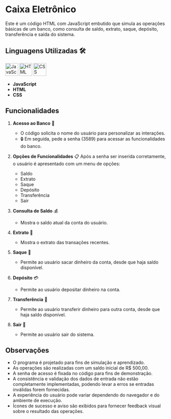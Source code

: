 # Caixa Eletrônico

Este é um código HTML com JavaScript embutido que simula as operações básicas de um banco, como consulta de saldo, extrato, saque, depósito, transferência e saída do sistema.

## Linguagens Utilizadas 🛠️

<p>
  <img src="https://img.icons8.com/color/48/000000/javascript.png" alt="JavaScript Logo" width="40" height="40"/>
  <img src="https://img.icons8.com/color/48/000000/html-5.png" alt="HTML Logo" width="40" height="40"/>
  <img src="https://img.icons8.com/color/48/000000/css3.png" alt="CSS Logo" width="40" height="40"/>
</p>

- **JavaScript**
- **HTML**
- **CSS**

## Funcionalidades

1. **Acesso ao Banco** 🏦
   - O código solicita o nome do usuário para personalizar as interações.
   - 🔒 Em seguida, pede a senha (3589) para acessar as funcionalidades do banco.

2. **Opções de Funcionalidades** 📋
   Após a senha ser inserida corretamente, o usuário é apresentado com um menu de opções:
   - Saldo
   - Extrato
   - Saque
   - Depósito
   - Transferência
   - Sair

3. **Consulta de Saldo** 💰
   - Mostra o saldo atual da conta do usuário.

4. **Extrato** 📜
   - Mostra o extrato das transações recentes.

5. **Saque** 💸
   - Permite ao usuário sacar dinheiro da conta, desde que haja saldo disponível.

6. **Depósito** 💳
   - Permite ao usuário depositar dinheiro na conta.

7. **Transferência** 🔄
   - Permite ao usuário transferir dinheiro para outra conta, desde que haja saldo disponível.

8. **Sair** 🚪
   - Permite ao usuário sair do sistema.

## Observações
- O programa é projetado para fins de simulação e aprendizado.
- As operações são realizadas com um saldo inicial de R$ 500,00.
- A senha de acesso é fixada no código para fins de demonstração.
- A consistência e validação dos dados de entrada não estão completamente implementadas, podendo levar a erros se entradas inválidas forem fornecidas.
- A experiência do usuário pode variar dependendo do navegador e do ambiente de execução.
- Ícones de sucesso e aviso são exibidos para fornecer feedback visual sobre o resultado das operações.
